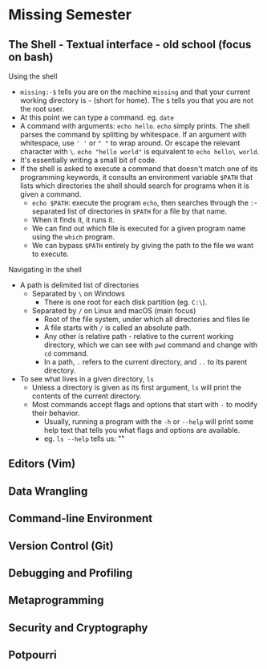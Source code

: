 # Missing Semester
## The Shell - Textual interface - old school (focus on bash)
Using the shell
* ```missing:-$``` tells you are on the machine ```missing``` and that your current working directory is ```~``` (short for home). The ```$``` tells you that you are not the root user.
* At this point we can type a command. eg. ```date```
* A command with arguments: ```echo hello```. ```echo``` simply prints. The shell parses the command by splitting by whitespace. If an argument with whitespace, use ```' '``` or ```" "``` to wrap around. Or escape the relevant character with ```\```. ```echo "hello world"``` is equivalent to ```echo hello\ world```.
* It's essentially writing a small bit of code.
* If the shell is asked to execute a command that doesn't match one of its programming keywords, it consults an environment variable ```$PATH``` that lists which directories the shell should search for programs when it is given a command.
    * ```echo $PATH```: execute the program ```echo```, then searches through the ```:```-separated list of directories in ```$PATH``` for a file by that name. 
    * When it finds it, it runs it.
    * We can find out which file is executed for a given program name using the ```which``` program.
    * We can bypass ```$PATH``` entirely by giving the path to the file we want to execute.

Navigating in the shell
* A path is delimited list of directories
    * Separated by ```\``` on Windows
        * There is one root for each disk partition (eg. ```C:\```).
    * Separated by ```/``` on Linux and macOS (main focus)
        * Root of the file system, under which all directories and files lie
        * A file starts with ```/``` is called an absolute path.
        * Any other is relative path - relative to the current working directory, which we can see with ```pwd``` command and change with ```cd``` command.
        * In a path, ```.``` refers to the current directory, and ```..``` to its parent directory.
* To see what lives in a given directory, ```ls```
    * Unless a directory is given as its first argument, ```ls``` will print the contents of the current directory.
    * Most commands accept flags and options that start with ```-``` to modify their behavior.
        * Usually, running a program with the ```-h``` or ```--help``` will print some help text that tells you what flags and options are available.
        * eg. ```ls --help``` tells us: ""
## Editors (Vim)
## Data Wrangling
## Command-line Environment
## Version Control (Git)
## Debugging and Profiling
## Metaprogramming
## Security and Cryptography
## Potpourri